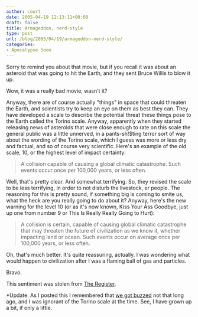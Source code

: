 ```yaml
---
author: court
date: 2005-04-19 12:13:11+00:00
draft: false
title: Armageddon, nerd-style
type: post
url: /blog/2005/04/19/armageddon-nerd-style/
categories:
- Apocalypse Soon
---
```


Sorry to remind you about that movie, but if you recall it was about an asteroid that was going to hit the Earth, and they sent Bruce Willis to blow it up.  

Wow, it was a really bad movie, wasn't it?

Anyway, there are of course actually "things" in space that could threaten the Earth, and scientists try to keep an eye on them as best they can.  They have developed a scale to describe the potential threat these things pose to the Earth called the Torino scale.  Anyway, apparently when they started releasing news of asteroids that were close enough to rate on this scale the general public was a little unnerved, in a pants-sh!$ting terror sort of way about the wording of the Torino scale, which I guess was more or less dry and factual, and so of course very scientific.  Here's an example of the old scale, 10, or the highest level of impact certainty:



<blockquote>A collision capable of causing a global climatic catastrophe. Such events occur once per 100,000 years, or less often.</blockquote>



Well, that's pretty clear.  And somewhat terrifying.  So, they revised the scale to be less terrifying, in order to not disturb the livestock, er people.  The reasoning for this is pretty sound, if something big is coming to smite us, what the heck are you really going to do about it?  Anyway, here's the new warning for the level 10 (or as it's now known, Kiss Your Ass Goodbye, just up one from number 9 or This Is Really Really Going to Hurt):



<blockquote>A collision is certain, capable of causing global climatic catastrophe that may threaten the future of civilization as we know it, whether impacting land or ocean. Such events occur on average once per 100,000 years, or less often.</blockquote>



Oh, that's much better.  It's quite reassuring, actually.  I was wondering what would happen to civilization after I was a flaming ball of gas and particles.  

Bravo.

This sentiment was stolen from [The Register](http://www.theregister.co.uk/2005/04/19/revised_torino_scale/).

*Update. As I posted this I remembered that [we got buzzed](http://www.vallentyne.com/blog/archives/2004/12/not_sure_if_any.html) not that long ago, and I was ignorant of the Torino scale at the time.  See, I have grown up a bit, if only a little.
